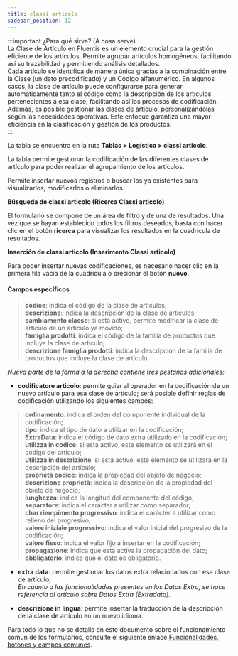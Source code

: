 ```yaml
---
title: classi articolo
sidebar_position: 12
---
```


:::important ¿Para qué sirve? (A cosa serve)  
La Clase de Artículo en Fluentis es un elemento crucial para la gestión eficiente de los artículos. Permite agrupar artículos homogéneos, facilitando así su trazabilidad y permitiendo análisis detallados.  
Cada artículo se identifica de manera única gracias a la combinación entre la Clase (un dato precodificado) y un Código alfanumérico. En algunos casos, la clase de artículo puede configurarse para generar automáticamente tanto el código como la descripción de los artículos pertenecientes a esa clase, facilitando así los procesos de codificación.  
Además, es posible gestionar las clases de artículo, personalizándolas según las necesidades operativas. Este enfoque garantiza una mayor eficiencia en la clasificación y gestión de los productos.    
:::

La tabla se encuentra en la ruta **Tablas > Logística > classi articolo**.  

La tabla permite gestionar la codificación de las diferentes clases de artículo para poder realizar el agrupamiento de los artículos.

Permite insertar nuevos registros o buscar los ya existentes para visualizarlos, modificarlos o eliminarlos.

**Búsqueda de classi articolo (Ricerca Classi articolo)**

El formulario se compone de un área de filtro y de una de resultados. Una vez que se hayan establecido todos los filtros deseados, basta con hacer clic en el botón **ricerca** para visualizar los resultados en la cuadrícula de resultados.

**Inserción de classi articolo (Inserimento Classi articolo)**

Para poder insertar nuevas codificaciones, es necesario hacer clic en la primera fila vacía de la cuadrícula o presionar el botón **nuovo**.

#### Campos específicos 

> **codice**: indica el código de la clase de artículos;  
> **descrizione**: indica la descripción de la clase de artículos;  
> **cambiamento classe**: si está activo, permite modificar la clase de artículo de un artículo ya movido;   
> **famiglia prodotti**: indica el código de la familia de productos que incluye la clase de artículo;   
> **descrizione famiglia prodotti**: indica la descripción de la familia de productos que incluye la clase de artículo.  

*Nueva parte de la forma a la derecha contiene tres pestañas adicionales:*

- **codificatore articolo**: permite guiar al operador en la codificación de un nuevo artículo para esa clase de artículo; será posible definir reglas de codificación utilizando los siguientes campos:  
> **ordinamento**: indica el orden del componente individual de la codificación;  
> **tipo**: indica el tipo de dato a utilizar en la codificación;  
> **ExtraData**: indica el código de dato extra utilizado en la codificación;   
> **utilizza in codice**: si está activo, este elemento se utilizará en el código del artículo;  
> **utilizza in descrizione**: si está activo, este elemento se utilizará en la descripción del artículo;  
> **proprietà codice**: indica la propiedad del objeto de negocio;  
> **descrizione proprietà**: indica la descripción de la propiedad del objeto de negocio;  
> **lunghezza**: indica la longitud del componente del código;  
> **separatore**: indica el carácter a utilizar como separador;  
> **char riempimento progressivo**: indica el carácter a utilizar como relleno del progresivo;  
> **valore iniziale progressivo**: indica el valor inicial del progresivo de la codificación;  
> **valore fisso**: indica el valor fijo a insertar en la codificación;  
> **propagazione**: indica que está activa la propagación del dato;  
> **obbligatorio**: indica que el dato es obligatorio.   

- **extra data**: permite gestionar los datos extra relacionados con esa clase de artículo;  
*En cuanto a las funcionalidades presentes en los Datos Extra, se hace referencia al artículo sobre Datos Extra (Extradata).*

- **descrizione in lingua**: permite insertar la traducción de la descripción de la clase de artículo en un nuevo idioma.

Para todo lo que no se detalla en este documento sobre el funcionamiento común de los formularios, consulte el siguiente enlace [Funcionalidades, botones y campos comunes](/docs/guide/common).